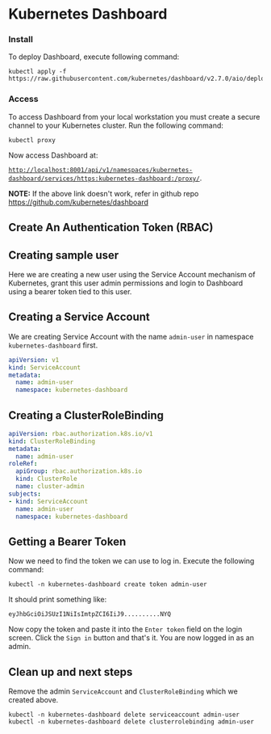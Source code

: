 # Kubernetes Dashboard
### Install

To deploy Dashboard, execute following command:

```shell
kubectl apply -f https://raw.githubusercontent.com/kubernetes/dashboard/v2.7.0/aio/deploy/recommended.yaml
```
### Access

To access Dashboard from your local workstation you must create a secure channel to your Kubernetes cluster. Run the following command:

```shell
kubectl proxy
```
Now access Dashboard at:

[`http://localhost:8001/api/v1/namespaces/kubernetes-dashboard/services/https:kubernetes-dashboard:/proxy/`](
http://localhost:8001/api/v1/namespaces/kubernetes-dashboard/services/https:kubernetes-dashboard:/proxy/).

**NOTE:** If the above link doesn't work, refer in github repo https://github.com/kubernetes/dashboard


## Create An Authentication Token (RBAC)
## Creating sample user

Here we are creating a new user using the Service Account mechanism of Kubernetes, grant this user admin permissions and login to Dashboard using a bearer token tied to this user.

## Creating a Service Account

We are creating Service Account with the name `admin-user` in namespace `kubernetes-dashboard` first.

```yaml
apiVersion: v1
kind: ServiceAccount
metadata:
  name: admin-user
  namespace: kubernetes-dashboard
```

## Creating a ClusterRoleBinding

```yaml
apiVersion: rbac.authorization.k8s.io/v1
kind: ClusterRoleBinding
metadata:
  name: admin-user
roleRef:
  apiGroup: rbac.authorization.k8s.io
  kind: ClusterRole
  name: cluster-admin
subjects:
- kind: ServiceAccount
  name: admin-user
  namespace: kubernetes-dashboard
```

## Getting a Bearer Token

Now we need to find the token we can use to log in. Execute the following command:

```shell
kubectl -n kubernetes-dashboard create token admin-user
```

It should print something like:

```
eyJhbGciOiJSUzI1NiIsImtpZCI6IiJ9..........NYQ
```

Now copy the token and paste it into the `Enter token` field on the login screen.
Click the `Sign in` button and that's it. You are now logged in as an admin.

## Clean up and next steps

Remove the admin `ServiceAccount` and `ClusterRoleBinding` which we created above.

```shell
kubectl -n kubernetes-dashboard delete serviceaccount admin-user
kubectl -n kubernetes-dashboard delete clusterrolebinding admin-user
```
